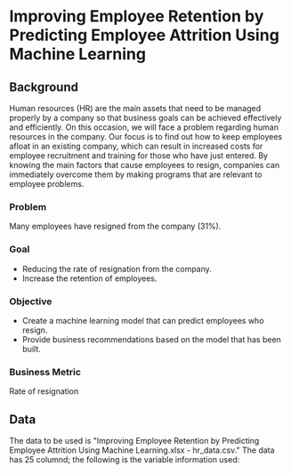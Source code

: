 # Improving Employee Retention by Predicting Employee Attrition Using Machine Learning

## Background
Human resources (HR) are the main assets that need to be managed properly by a company so that business goals can be achieved effectively and efficiently. On this occasion, we will face a problem regarding human resources in the company. Our focus is to find out how to keep employees afloat in an existing company, which can result in increased costs for employee recruitment and training for those who have just entered. By knowing the main factors that cause employees to resign, companies can immediately overcome them by making programs that are relevant to employee problems.  

### Problem  
Many employees have resigned from the company (31%).    

### Goal  
* Reducing the rate of resignation from the company.   
* Increase the retention of employees.    

### Objective
* Create a machine learning model that can predict employees who resign.  
* Provide business recommendations based on the model that has been built.    

### Business Metric
Rate of resignation  

## Data
The data to be used is "Improving Employee Retention by Predicting Employee Attrition Using Machine Learning.xlsx - hr_data.csv." The data has 25 columnd; the following is the variable information used:
